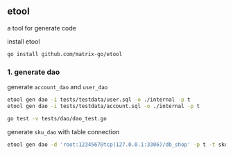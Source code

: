 ## etool

a tool for generate code

install etool
```bash
go install github.com/matrix-go/etool
```


### 1. generate dao

generate `account_dao` and `user_dao`
```bash
etool gen dao -i tests/testdata/user.sql -o ./internal -p t
etool gen dao -i tests/testdata/account.sql -o ./internal -p t
```

```bash
go test -v tests/dao/dao_test.go
```

generate `sku_dao` with table connection
```bash
etool gen dao -d 'root:1234567@tcp(127.0.0.1:3306)/db_shop' -p t -t sku -o ./internal
```
